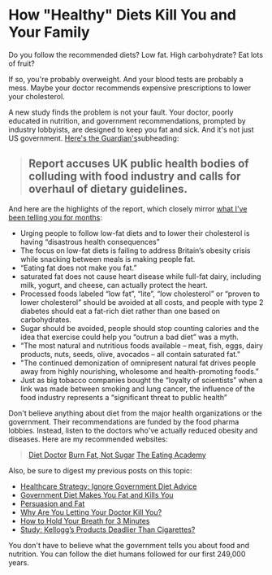 # How "Healthy" Diets Kill You and Your Family

Do you follow the recommended diets? Low fat. High carbohydrate? Eat lots of fruit?

If so, you're probably overweight. And your blood tests are probably a mess. Maybe your doctor recommends expensive prescriptions to lower your cholesterol.

A new study finds the problem is not your fault. Your doctor, poorly educated in nutrition, and government recommendations, prompted by industry lobbyists, are designed to keep you fat and sick. And it's not just US government. [Here's the Guardian's](https://www.theguardian.com/society/2016/may/22/official-advice-to-eat-low-fat-diet-is-wrong-says-health-charity)subheading:

> ## Report accuses UK public health bodies of colluding with food industry and calls for overhaul of dietary guidelines.

And here are the highlights of the report, which closely mirror [what I've been telling you for months](https://hennessysview.com/2017/05/07/persuasion-and-fat/):

* Urging people to follow low-fat diets and to lower their cholesterol is having “disastrous health consequences”
* The focus on low-fat diets is failing to address Britain’s obesity crisis while snacking between meals is making people fat.
* “Eating fat does not make you fat.”
* saturated fat does not cause heart disease while full-fat dairy, including milk, yogurt, and cheese, can actually protect the heart.
* Processed foods labeled “low fat”, “lite”, “low cholesterol” or “proven to lower cholesterol” should be avoided at all costs, and people with type 2 diabetes should eat a fat-rich diet rather than one based on carbohydrates.
* Sugar should be avoided, people should stop counting calories and the idea that exercise could help you “outrun a bad diet” was a myth.
* “The most natural and nutritious foods available – meat, fish, eggs, dairy products, nuts, seeds, olive, avocados – all contain saturated fat."
* "The continued demonization of omnipresent natural fat drives people away from highly nourishing, wholesome and health-promoting foods.”
* Just as big tobacco companies bought the “loyalty of scientists” when a link was made between smoking and lung cancer, the influence of the food industry represents a “significant threat to public health”

Don't believe anything about diet from the major health organizations or the government. Their recommendations are funded by the food pharma lobbies. Instead, listen to the doctors who've actually reduced obesity and diseases. Here are my recommended websites:

> [Diet Doctor](http://www.burnfatnotsugar.com) [Burn Fat, Not Sugar](http://www.burnfatnotsugar.com) [The Eating Academy](http://eatingacademy.com)

Also, be sure to digest my previous posts on this topic:

* [Healthcare Strategy: Ignore Government Diet Advice](https://hennessysview.com/2017/03/22/healthcare-strategy-ignore-government-diet-advice/)
* [Government Diet Makes You Fat and Kills You](https://hennessysview.com/2017/02/08/government-diet-makes-you-fat-and-kills-you/)
* [Persuasion and Fat](https://hennessysview.com/2017/05/07/persuasion-and-fat/)
* [Why Are You Letting Your Doctor Kill You?](https://hennessysview.com/2017/02/05/why-are-you-letting-your-doctor-kill-you/)
* [How to Hold Your Breath for 3 Minutes](https://hennessysview.com/2017/01/29/how-to-hold-your-breath-for-3-minutes/)
* [Study: Kellogg’s Products Deadlier Than Cigarettes?](https://hennessysview.com/2016/12/02/study-kelloggs-products-deadlier-than-cigarettes/)

You don't have to believe what the government tells you about food and nutrition. You can follow the diet humans followed for our first 249,000 years.